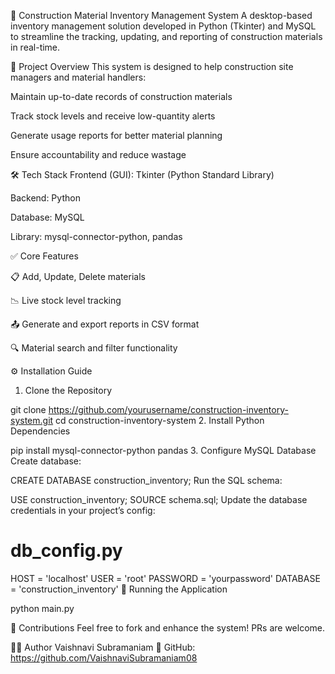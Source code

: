 
🧱 Construction Material Inventory Management System
A desktop-based inventory management solution developed in Python (Tkinter) and MySQL to streamline the tracking, updating, and reporting of construction materials in real-time.

📌 Project Overview
This system is designed to help construction site managers and material handlers:

Maintain up-to-date records of construction materials

Track stock levels and receive low-quantity alerts

Generate usage reports for better material planning

Ensure accountability and reduce wastage

🛠️ Tech Stack
Frontend (GUI): Tkinter (Python Standard Library)

Backend: Python

Database: MySQL

Library: mysql-connector-python, pandas

✅ Core Features

📋 Add, Update, Delete materials

📉 Live stock level tracking

📤 Generate and export reports in CSV format

🔍 Material search and filter functionality

⚙️ Installation Guide
1. Clone the Repository

git clone https://github.com/yourusername/construction-inventory-system.git
cd construction-inventory-system
2. Install Python Dependencies

pip install mysql-connector-python pandas
3. Configure MySQL Database
Create database:


CREATE DATABASE construction_inventory;
Run the SQL schema:


USE construction_inventory;
SOURCE schema.sql;
Update the database credentials in your project’s config:


# db_config.py
HOST = 'localhost'
USER = 'root'
PASSWORD = 'yourpassword'
DATABASE = 'construction_inventory'
🚀 Running the Application

python main.py


🤝 Contributions
Feel free to fork and enhance the system! PRs are welcome.

👨‍💻 Author
Vaishnavi Subramaniam
🔗 GitHub: https://github.com/VaishnaviSubramaniam08

